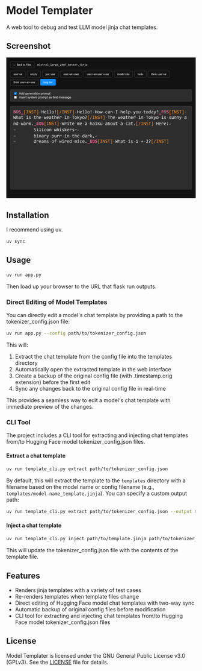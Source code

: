 # Model Templater

A web tool to debug and test LLM model jinja chat templates.

## Screenshot

![Screenshot](docs/screenshot.png)

## Installation

I recommend using uv.

```bash
uv sync
```

## Usage

```bash
uv run app.py
```

Then load up your browser to the URL that flask run outputs.

### Direct Editing of Model Templates

You can directly edit a model's chat template by providing a path to the tokenizer_config.json file:

```bash
uv run app.py --config path/to/tokenizer_config.json
```

This will:
1. Extract the chat template from the config file into the templates directory
2. Automatically open the extracted template in the web interface
3. Create a backup of the original config file (with .timestamp.orig extension) before the first edit
4. Sync any changes back to the original config file in real-time

This provides a seamless way to edit a model's chat template with immediate preview of the changes.

### CLI Tool

The project includes a CLI tool for extracting and injecting chat templates from/to Hugging Face model tokenizer_config.json files.

#### Extract a chat template

```bash
uv run template_cli.py extract path/to/tokenizer_config.json
```

By default, this will extract the template to the `templates` directory with a filename based on the model name or config filename (e.g., `templates/model-name_template.jinja`). You can specify a custom output path:

```bash
uv run template_cli.py extract path/to/tokenizer_config.json --output my_template.jinja
```

#### Inject a chat template

```bash
uv run template_cli.py inject path/to/template.jinja path/to/tokenizer_config.json
```

This will update the tokenizer_config.json file with the contents of the template file.

## Features

- Renders jinja templates with a variety of test cases
- Re-renders templates when template files change
- Direct editing of Hugging Face model chat templates with two-way sync
- Automatic backup of original config files before modification
- CLI tool for extracting and injecting chat templates from/to Hugging Face model tokenizer_config.json files

## License

Model Templater is licensed under the GNU General Public License v3.0 (GPLv3). See the [LICENSE](LICENSE) file for details.
